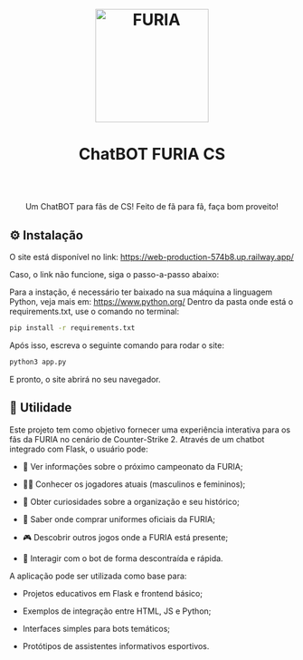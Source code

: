 <h1 align="center">
  <br>
  <img src="https://upload.wikimedia.org/wikipedia/pt/f/f9/Furia_Esports_logo.png" alt="FURIA" height="200" width="200">
  <br>
  <h1 align="center">ChatBOT FURIA CS</h1>
  <br><br>
</h1>

<p align="center">Um ChatBOT para fãs de CS! Feito de fã para fã, faça bom proveito!</p>

## ⚙️ **Instalação**
O site está disponível no link: https://web-production-574b8.up.railway.app/

Caso, o link não funcione, siga o passo-a-passo abaixo:

Para a instação, é necessário ter baixado na sua máquina a linguagem Python, veja mais em: https://www.python.org/
Dentro da pasta onde está o requirements.txt, use o comando no terminal:

```bash
pip install -r requirements.txt
```

Após isso, escreva o seguinte comando para rodar o site:

```bash
python3 app.py
```

E pronto, o site abrirá no seu navegador.
## 🧠 **Utilidade**
Este projeto tem como objetivo fornecer uma experiência interativa para os fãs da FURIA no cenário de Counter-Strike 2. Através de um chatbot integrado com Flask, o usuário pode:

- 📅 Ver informações sobre o próximo campeonato da FURIA;

- 🧍‍♂️ Conhecer os jogadores atuais (masculinos e femininos);

- 🎯 Obter curiosidades sobre a organização e seu histórico;

- 🧢 Saber onde comprar uniformes oficiais da FURIA;

- 🎮 Descobrir outros jogos onde a FURIA está presente;

- 💬 Interagir com o bot de forma descontraída e rápida.

A aplicação pode ser utilizada como base para:

- Projetos educativos em Flask e frontend básico;

- Exemplos de integração entre HTML, JS e Python;

- Interfaces simples para bots temáticos;

- Protótipos de assistentes informativos esportivos.
